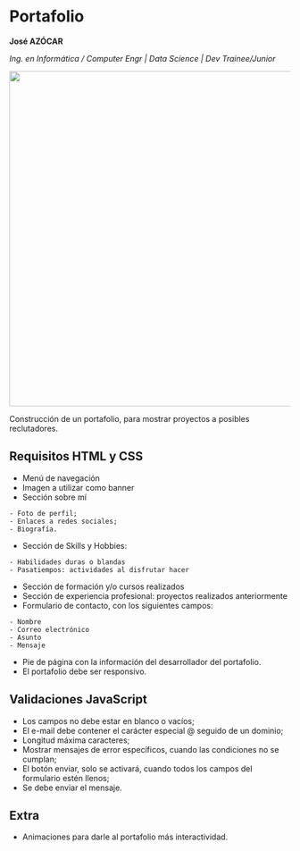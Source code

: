# Portafolio 

**José AZÓCAR**

*Ing. en Informática / Computer Engr | Data Science | Dev Trainee/Junior*

<p align="center">
    <img width="600" heigth="600" src="https://github.com/azocarone/portafolio-challenge-one/blob/main/assets/img/projects/portafolio.png">
</p>

Construcción de un portafolio, para mostrar proyectos a posibles reclutadores.

## Requisitos HTML y CSS

- Menú de navegación
- Imagen a utilizar como banner
- Sección sobre mí

```
- Foto de perfil;
- Enlaces a redes sociales;
- Biografía.
```

- Sección de Skills y Hobbies:

```
- Habilidades duras o blandas
- Pasatiempos: actividades al disfrutar hacer
```

- Sección de formación y/o cursos realizados
- Sección de experiencia profesional: proyectos realizados anteriormente
- Formulario de contacto, con los siguientes campos:

```
- Nombre
- Correo electrónico
- Asunto
- Mensaje
```

- Pie de página con la información del desarrollador del portafolio.
- El portafolio debe ser responsivo.

## Validaciones JavaScript

- Los campos no debe estar en blanco o vacíos;
- El e-mail debe contener el carácter especial @ seguido de un dominio;
- Longitud máxima caracteres;
- Mostrar mensajes de error específicos, cuando las condiciones no se cumplan;
- El botón enviar, solo se activará, cuando todos los campos del formulario estén llenos;
- Se debe enviar el mensaje.

## Extra

- Animaciones para darle al portafolio más interactividad.